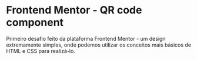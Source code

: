 # Frontend Mentor - QR code component
Primeiro desafio feito da plataforma Frontend Mentor - um design extremamente simples, onde podemos utilizar os conceitos mais básicos de HTML e CSS para realizá-lo.